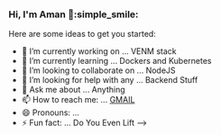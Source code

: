### Hi, I'm Aman 👋:simple_smile:



Here are some ideas to get you started:

- 🔭 I’m currently working on ... VENM stack 
- 🌱 I’m currently learning  ... Dockers and Kubernetes
- 👯 I’m looking to collaborate on ...  NodeJS
- 🤔 I’m looking for help with any ... Backend Stuff
- 💬 Ask me about ... Anything
- 📫 How to reach me: ... [GMAIL](patilaman080@gmail.com)
- 😄 Pronouns: ... 
- ⚡ Fun fact: ... Do You Even Lift
-->
